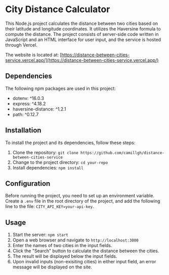 # City Distance Calculator

This Node.js project calculates the distance between two cities based on their latitude and longitude coordinates. It utilizes the Haversine formula to compute the distance. The project consists of server-side code written in JavaScript and an HTML interface for user input, and the service is hosted through Vercel.

The website is located at:
[https://distance-between-cities-service.vercel.app/](https://distance-between-cities-service.vercel.app/)

## Dependencies

The following npm packages are used in this project:

- dotenv: ^16.0.3
- express: ^4.18.2
- haversine-distance: ^1.2.1
- path: ^0.12.7

## Installation

To install the project and its dependencies, follow these steps:

1. Clone the repository: `git clone https://github.com/camillgh/distance-between-cities-service`
2. Change to the project directory: `cd your-repo`
3. Install dependencies: `npm install`

## Configuration

Before running the project, you need to set up an environment variable. Create a `.env` file in the root directory of the project, and add the following line to the file: `CITY_API_KEY=your-api-key`.

## Usage

1. Start the server: `npm start`
2. Open a web browser and navigate to `http://localhost:3000`
3. Enter the names of two cities in the input fields.
4. Click the "Search" button to calculate the distance between the cities.
5. The result will be displayed below the input fields.
6. Upon invalid inputs (non-exisiting cities) in either input field, an error message will be displayed on the site.
